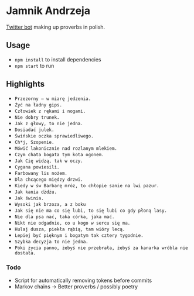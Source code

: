# Jamnik Andrzeja

[Twitter bot](https://twitter.com/dHd1anN0YXJ5/) making up proverbs in polish.

## Usage
- `npm install` to install dependencies
- `npm start` to run

## Highlights

- `Przezorny – w miarę jedzenia.`
- `Żyć na ładny gips.`
- `Człowiek z rękami i nogami.`
- `Nie dobry trunek.`
- `Jak z głowy, to nie jedna.`
- `Dosiadać julek.`
- `Świńskie oczka sprawiedliwego.`
- `Ch*j, Szopenie.`
- `Mówić lakonicznie nad rozlanym mlekiem.`
- `Czym chata bogata tym kota ogonem.`
- `Jak Cię widzą, tak w oczy.`
- `Cygana powiesili.`
- `Farbowany lis nożem.`
- `Dla chcącego między drzwi.`
- `Kiedy w św Barbarę mróz, to chłopie sanie na lwi pazur.`
- `Jak kania dżdżu.`
- `Jak świnia.`
- `Wysoki jak brzoza, a z boku`
- `Jak się nie ma co się lubi, to się lubi co gdy płoną lasy.`
- `Nie dla psa nać, taka córka, jaka mać.`
- `Nikt nie odgadnie, co u kogo w sercu się ma.`
- `Hulaj dusza, piekła rąbią, tam wióry lecą.`
- `Lepiej być pięknym i bogatym tak cztery tygodnie.`
- `Szybka decyzja to nie jedna.`
- `Póki życia panno, żebyś nie przebrała, żebyś za kanarka wróbla nie dostała.`

### Todo
- Script for automatically removing tokens before commits
- Markov chains -> Better proverbs / possibly poetry
